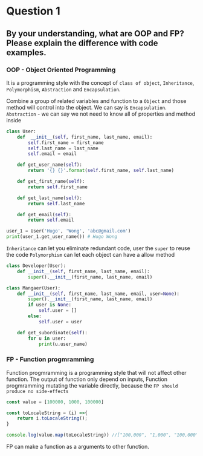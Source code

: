 # Question 1
## By your understanding, what are OOP and FP? Please explain the difference with code examples.

### OOP - Object Oriented Programming
It is a programming style with the concept of `class of object`, `Inheritance`, `Polymorphism`, `Abstraction` and `Encapsulation`.

Combine a group of related variables and function to a `Object` and those method will control into the object. We can say is `Encapsulation`.
`Abstraction` - we can say we not need to know all of properties and method inside
```python
class User:
    def  __init__(self, first_name, last_name, email):
        self.first_name = first_name
        self.last_name = last_name
        self.email = email

    def get_user_name(self):
        return '{} {}'.format(self.first_name, self.last_name)

    def get_first_name(self):
        return self.first_name

    def get_last_name(self):
        return self.last_name

    def get_email(self):
        return self.email

user_1 = User('Hugo', 'Wong', 'abc@gmail.com')
print(user_1.get_user_name()) # Hugo Wong
```

`Inheritance` can let you eliminate redundant code, user the `super` to reuse the code
`Polymorphism` can let each object can have a allow method

```python
class Developer(User):
    def __init__(self, first_name, last_name, email):
        super().__init__(first_name, last_name, email)

class Mangaer(User):
    def __init__(self, first_name, last_name, email, user=None):
        super().__init__(first_name, last_name, email)
        if user is None:
            self.user = []
        else:
            self.user = user

    def get_subordinate(self):
        for u in user:
            print(u.user_name)

```

### FP - Function progmramming
Function progmramming is a programming style that will not affect other function. 
The output of function only depend on inputs,
Function progmramming mutating the variable directly,
because the `FP should produce no side-effects`

```javascript
const value = [100000, 1000, 100000]

const toLocaleString = (i) =>{
    return i.toLocaleString();
}

console.log(value.map(toLocaleString)) //["100,000", "1,000", "100,000"]
```
FP can make a function as a arguments to other function.
